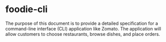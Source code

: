 # foodie-cli
The purpose of this document is to provide a detailed specification for a command-line interface (CLI) application like Zomato. The application will allow customers to choose restaurants, browse dishes, and place orders.
